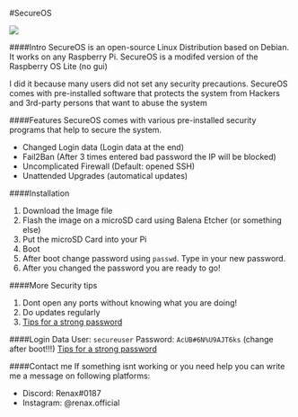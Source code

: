 #SecureOS

![](https://cdn.discordapp.com/attachments/825669056719355908/836550783066701824/SecureOS_Black.png)

####Intro
SecureOS is an open-source Linux Distribution based on Debian.
It works on any Raspberry Pi.
SecureOS is a modifed version of the Raspberry OS Lite (no gui)

I did it because many users did not set any security precautions. SecureOS comes with pre-installed software that protects the system from Hackers and 3rd-party persons that want to abuse the system

####Features
SecureOS comes with various pre-installed security programs that help to secure the system.

- Changed Login data (Login data at the end)
- Fail2Ban (After 3 times entered bad password the IP will be blocked)
- Uncomplicated Firewall (Default: opened SSH)
- Unattended Upgrades (automatical updates)

####Installation
1. Download the Image file
2. Flash the image on a microSD card using Balena Etcher (or something else)
3. Put the microSD Card into your Pi
4. Boot
5. After boot change password using `passwd`. Type in your new password.
6. After you changed the password you are ready to go!

####More Security tips
1. Dont open any ports without knowing what you are doing!
2. Do updates regularly
3. [Tips for a strong password](https://its.lafayette.edu/policies/strongpasswords/ "Tips for a strong password")

####Login Data
User: `secureuser`
Password: `AcUB#6N%U9AJT6ks` (change after boot!!!)
[Tips for a strong password](https://its.lafayette.edu/policies/strongpasswords/ "Tips for a strong password")

####Contact me
If something isnt working or you need help you can write me a message on following platforms:

- Discord: Renax#0187
- Instagram: @renax.official
